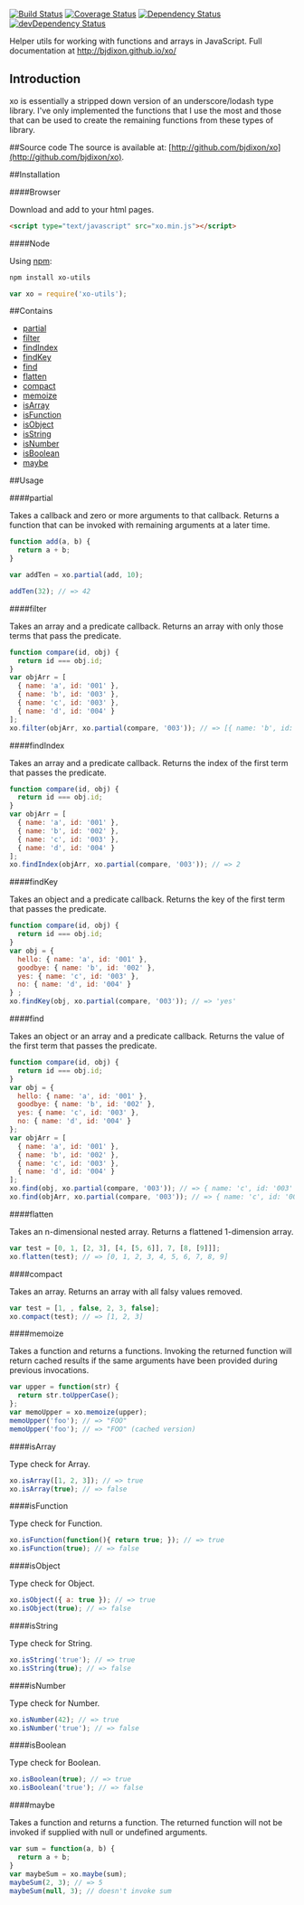 [![Build Status](https://travis-ci.org/bjdixon/xo.svg?branch=master)](https://travis-ci.org/bjdixon/xo)
[![Coverage Status](https://coveralls.io/repos/bjdixon/xo/badge.svg?branch=master&service=github)](https://coveralls.io/github/bjdixon/xo?branch=master)
[![Dependency Status](https://david-dm.org/bjdixon/xo.svg)](https://david-dm.org/bjdixon/xo)
[![devDependency Status](https://david-dm.org/bjdixon/xo/dev-status.svg)](https://david-dm.org/bjdixon/xo#info=devDependencies)

Helper utils for working with functions and arrays in JavaScript. Full documentation at http://bjdixon.github.io/xo/

## Introduction
xo is essentially a stripped down version of an underscore/lodash type library. I've only implemented the functions that I use the most and those that can be used to create the remaining functions from these types of library.

##Source code
The source is available at:
[http://github.com/bjdixon/xo](http://github.com/bjdixon/xo).

##Installation

####Browser

Download and add to your html pages.

```html
<script type="text/javascript" src="xo.min.js"></script>
```

####Node

Using [npm](https://www.npmjs.com/package/xo-utils):

```sh
npm install xo-utils
```

```javascript
var xo = require('xo-utils');
```

##Contains

* [partial](#partial)
* [filter](#filter)
* [findIndex](#findIndex)
* [findKey](#findKey)
* [find](#find)
* [flatten](#flatten)
* [compact](#compact)
* [memoize](#memoize)
* [isArray](#isArray)
* [isFunction](#isFunction)
* [isObject](#isObject)
* [isString](#isString)
* [isNumber](#isNumber)
* [isBoolean](#isBoolean)
* [maybe](#maybe)

##Usage

####partial

Takes a callback and zero or more arguments to that callback. Returns a function that can be invoked with remaining arguments at a later time.

```javascript
function add(a, b) {
  return a + b;
}

var addTen = xo.partial(add, 10);

addTen(32); // => 42
```

####filter

Takes an array and a predicate callback. Returns an array with only those terms that pass the predicate.

```javascript
function compare(id, obj) {
  return id === obj.id;
}
var objArr = [
  { name: 'a', id: '001' },
  { name: 'b', id: '003' },
  { name: 'c', id: '003' },
  { name: 'd', id: '004' }
];
xo.filter(objArr, xo.partial(compare, '003')); // => [{ name: 'b', id: '003'},{name: 'c', id: '003'}] 
```

####findIndex

Takes an array and a predicate callback. Returns the index of the first term that passes the predicate.

```javascript
function compare(id, obj) {
  return id === obj.id;
}
var objArr = [
  { name: 'a', id: '001' },
  { name: 'b', id: '002' },
  { name: 'c', id: '003' },
  { name: 'd', id: '004' }
];
xo.findIndex(objArr, xo.partial(compare, '003')); // => 2
```

####findKey

Takes an object and a predicate callback. Returns the key of the first term that passes the predicate.

```javascript
function compare(id, obj) {
  return id === obj.id;
}
var obj = {
  hello: { name: 'a', id: '001' },
  goodbye: { name: 'b', id: '002' },
  yes: { name: 'c', id: '003' },
  no: { name: 'd', id: '004' }
} ;
xo.findKey(obj, xo.partial(compare, '003')); // => 'yes'
```

####find

Takes an object or an array  and a predicate callback. Returns the value of the first term that passes the predicate.

```javascript
function compare(id, obj) {
  return id === obj.id;
}
var obj = {
  hello: { name: 'a', id: '001' },
  goodbye: { name: 'b', id: '002' },
  yes: { name: 'c', id: '003' },
  no: { name: 'd', id: '004' }
};
var objArr = [
  { name: 'a', id: '001' },
  { name: 'b', id: '002' },
  { name: 'c', id: '003' },
  { name: 'd', id: '004' }
];
xo.find(obj, xo.partial(compare, '003')); // => { name: 'c', id: '003' }
xo.find(objArr, xo.partial(compare, '003')); // => { name: 'c', id: '003' }
```

####flatten

Takes an n-dimensional nested array. Returns a flattened 1-dimension array.

```javascript
var test = [0, 1, [2, 3], [4, [5, 6]], 7, [8, [9]]];
xo.flatten(test); // => [0, 1, 2, 3, 4, 5, 6, 7, 8, 9]
```

####compact

Takes an array. Returns an array with all falsy values removed.

```javascript
var test = [1, , false, 2, 3, false];
xo.compact(test); // => [1, 2, 3]
```

####memoize

Takes a function and returns a functions. Invoking the returned function will return cached results if the same arguments have been provided during previous invocations.

```javascript
var upper = function(str) {
  return str.toUpperCase();
};
var memoUpper = xo.memoize(upper);
memoUpper('foo'); // => "FOO"
memoUpper('foo'); // => "FOO" (cached version)
```

####isArray

Type check for Array.

```javascript
xo.isArray([1, 2, 3]); // => true
xo.isArray(true); // => false
```

####isFunction

Type check for Function.

```javascript
xo.isFunction(function(){ return true; }); // => true
xo.isFunction(true); // => false
```

####isObject

Type check for Object.

```javascript
xo.isObject({ a: true }); // => true
xo.isObject(true); // => false
```

####isString

Type check for String.

```javascript
xo.isString('true'); // => true
xo.isString(true); // => false
```

####isNumber

Type check for Number.

```javascript
xo.isNumber(42); // => true
xo.isNumber('true'); // => false
```

####isBoolean

Type check for Boolean.

```javascript
xo.isBoolean(true); // => true
xo.isBoolean('true'); // => false
```

####maybe

Takes a function and returns a function. The returned function will not be invoked if supplied with null or undefined arguments.

```javascript
var sum = function(a, b) {
  return a + b;
}
var maybeSum = xo.maybe(sum);
maybeSum(2, 3); // => 5
maybeSum(null, 3); // doesn't invoke sum
```

